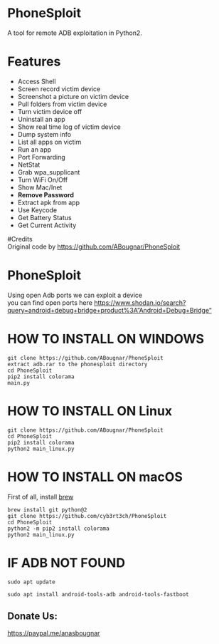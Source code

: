 # PhoneSploit
A tool for remote ADB exploitation in Python2.

# Features
* Access Shell
* Screen record victim device
* Screenshot a picture on victim device
* Pull folders from victim device
* Turn victim device off
* Uninstall an app
* Show real time log of victim device
* Dump system info
* List all apps on victim
* Run an app
* Port Forwarding
* NetStat
* Grab wpa_supplicant
* Turn WiFi On/Off
* Show Mac/Inet
* __Remove Password__
* Extract apk from app  
* Use Keycode   
* Get Battery Status
* Get Current Activity

#Credits
<br> Original code by https://github.com/ABougnar/PhoneSploit
<br>

# PhoneSploit 



Using open Adb ports we can exploit a device
<br> you can find open ports here https://www.shodan.io/search?query=android+debug+bridge+product%3A”Android+Debug+Bridge”
<br>



# HOW TO INSTALL ON WINDOWS
```
git clone https://github.com/ABougnar/PhoneSploit
extract adb.rar to the phonesploit directory 
cd PhoneSploit
pip2 install colorama
main.py
```

# HOW TO INSTALL ON Linux
```
git clone https://github.com/ABougnar/PhoneSploit
cd PhoneSploit
pip2 install colorama
python2 main_linux.py
```

# HOW TO INSTALL ON macOS
First of all, install [brew](https://brew.sh)
```
brew install git python@2
git clone https://github.com/cyb3rt3ch/PhoneSploit
cd PhoneSploit
python2 -m pip2 install colorama
python2 main_linux.py
```

# IF ADB NOT FOUND
```shell
sudo apt update

sudo apt install android-tools-adb android-tools-fastboot

```

## Donate Us:
   https://paypal.me/anasbougnar
